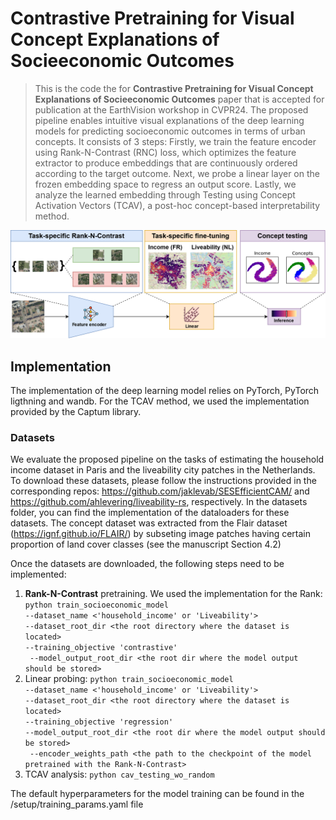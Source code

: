 # __Contrastive Pretraining for Visual Concept Explanations of Socieeconomic Outcomes__

>This is the code the for __Contrastive Pretraining for Visual Concept Explanations of Socieeconomic Outcomes__ paper that is accepted for publication at the EarthVision workshop in CVPR24.
The proposed pipeline enables intuitive visual explanations of the deep learning models for predicting socioeconomic outcomes in terms of urban concepts. It consists of 3 steps: Firstly, we train the feature encoder using Rank-N-Contrast (RNC) loss, which optimizes the feature extractor to produce embeddings that are continuously ordered according to the target outcome. Next, we probe a linear layer on the frozen embedding space to regress an output score. Lastly, we analyze the learned embedding through Testing using Concept Activation Vectors (TCAV), a post-hoc concept-based interpretability method.

![Proposed workflow](method_workflow.png)

## Implementation ##
The implementation of the deep learning model relies on PyTorch, PyTorch ligthning and wandb. For the TCAV method, we used the implementation provided by the Captum library. 
### Datasets ###
We evaluate the proposed pipeline on the tasks of estimating the household income dataset in Paris and the liveability city patches in the Netherlands.
To download these datasets, please follow the instructions provided in the corresponding repos: https://github.com/jaklevab/SESEfficientCAM/ and https://github.com/ahlevering/liveability-rs, respectively. In the datasets folder, you can find the implementation of the dataloaders for these datasets.
The concept dataset was extracted from the Flair dataset (https://ignf.github.io/FLAIR/) by subseting image patches having certain proportion of land cover classes (see the manuscript Section 4.2) 

Once the datasets are downloaded, the following steps need to be implemented:
1. **Rank-N-Contrast** pretraining. We used the implementation for the Rank:
`python train_socioeconomic_model `<br>` --dataset_name <'household_income' or 'Liveability'> `<br>` --dataset_root_dir <the root directory where the dataset is located> `<br>` --training_objective 'contrastive' `<br>` --model_output_root_dir <the root dir where the model output should be stored>`
2. Linear probing: `python train_socioeconomic_model `<br>` --dataset_name <'household_income' or 'Liveability'> `<br>` --dataset_root_dir <the root directory where the dataset is located> `<br>` --training_objective 'regression' `<br>` --model_output_root_dir <the root dir where the model output should be stored> `<br>` --encoder_weights_path <the path to the checkpoint of the model pretrained with the Rank-N-Contrast>`
3. TCAV analysis: `python cav_testing_wo_random`

The default hyperparameters for the model training can be found in the /setup/training_params.yaml file